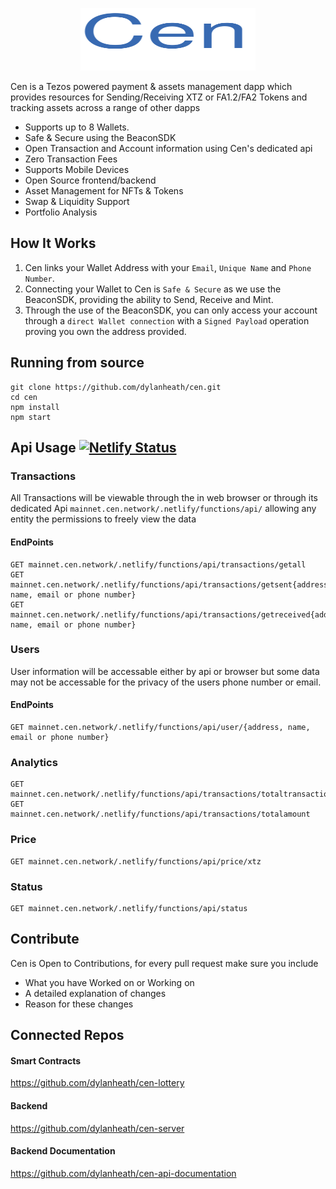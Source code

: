 <p align="center">
  <img width="280" height="100" src="Cen.svg">
</p>

Cen is a Tezos powered payment & assets management dapp which provides resources for Sending/Receiving XTZ or FA1.2/FA2 Tokens and tracking assets across a range of other dapps

* Supports up to 8 Wallets.
* Safe & Secure using the BeaconSDK
* Open Transaction and Account information using Cen's dedicated api
* Zero Transaction Fees
* Supports Mobile Devices
* Open Source frontend/backend
* Asset Management for NFTs & Tokens
* Swap & Liquidity Support
* Portfolio Analysis

## How It Works

1. Cen links your Wallet Address with your `Email`, `Unique Name` and `Phone Number`.
2. Connecting your Wallet to Cen is `Safe & Secure` as we use the BeaconSDK, providing the ability to Send,
Receive and Mint.
3. Through the use of the BeaconSDK, you can only access your account through a `direct Wallet connection`
with a `Signed Payload` operation proving you own the address provided.

## Running from source

```
git clone https://github.com/dylanheath/cen.git
cd cen
npm install
npm start
```
 
## Api Usage [![Netlify Status](https://api.netlify.com/api/v1/badges/202d72f1-f05d-42e5-bd50-238141b3d1a0/deploy-status)](https://app.netlify.com/sites/gracious-rosalind-31c1be/deploys)

### Transactions

All Transactions will be viewable through the in web browser or through its dedicated Api `mainnet.cen.network/.netlify/functions/api/` allowing any entity the
permissions to freely view the data

#### EndPoints

```
GET mainnet.cen.network/.netlify/functions/api/transactions/getall
GET mainnet.cen.network/.netlify/functions/api/transactions/getsent{address, name, email or phone number}
GET mainnet.cen.network/.netlify/functions/api/transactions/getreceived{address, name, email or phone number}
```

### Users

User information will be accessable either by api or browser but some data may not be accessable for the privacy of the users phone number or email.

#### EndPoints

```
GET mainnet.cen.network/.netlify/functions/api/user/{address, name, email or phone number}
```
### Analytics

```
GET mainnet.cen.network/.netlify/functions/api/transactions/totaltransactions
GET mainnet.cen.network/.netlify/functions/api/transactions/totalamount
```

### Price

```
GET mainnet.cen.network/.netlify/functions/api/price/xtz
```

### Status

```
GET mainnet.cen.network/.netlify/functions/api/status
```

## Contribute

Cen is Open to Contributions, for every pull request make sure you include 
- What you have Worked on or Working on
- A detailed explanation of changes
- Reason for these changes


## Connected Repos

#### Smart Contracts
https://github.com/dylanheath/cen-lottery

#### Backend
https://github.com/dylanheath/cen-server

#### Backend Documentation
https://github.com/dylanheath/cen-api-documentation

